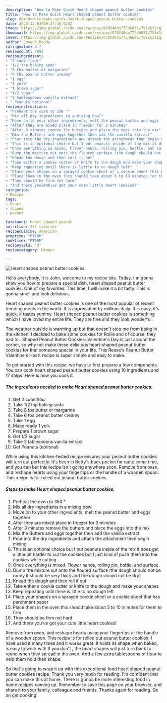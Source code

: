```yaml
---
description: "How to Make Quick Heart shaped peanut butter cookies"
title: "How to Make Quick Heart shaped peanut butter cookies"
slug: 804-how-to-make-quick-heart-shaped-peanut-butter-cookies
date: 2020-12-03T09:27:38.920Z
image: https://img-global.cpcdn.com/recipes/070246da775d6031/751x532cq70/heart-shaped-peanut-butter-cookies-recipe-main-photo.jpg
thumbnail: https://img-global.cpcdn.com/recipes/070246da775d6031/751x532cq70/heart-shaped-peanut-butter-cookies-recipe-main-photo.jpg
cover: https://img-global.cpcdn.com/recipes/070246da775d6031/751x532cq70/heart-shaped-peanut-butter-cookies-recipe-main-photo.jpg
author: Joseph Moody
ratingvalue: 4.7
reviewcount: 1993
recipeingredient:
- "2 cups flour"
- "1/2 tsp baking soda"
- "8 tbs butter or margarine"
- "6 tbs peanut butter creamy"
- "1 egg"
- "1 yolk"
- "1 brown sugar"
- "1/2 sugar"
- "2 tablespoons vanilla extract"
- " Peanuts optional"
recipeinstructions:
- "Preheat the oven to 350 °"
- "Mix all dry ingredients in a mixing bowl"
- "Move on to your other ingredients, melt the peanut butter and eggs together"
- "After they are mixed place in freezer for 3 minutes"
- "After 3 minutes remove the butters and place the eggs into the mix"
- "Mix the Butters and eggs together then add the vanilla extract"
- "Pour into the dry ingredients and attach the attachment then begin mixing"
- "This is an optional choice but I put peanuts inside of the mix it does get a little bit harder to cut the cookies but I just kind of push them into the cookies while cutting"
- "Once everything is mixed. Flower hands, rolling pin, bottle, and surface."
- "Dump the mixture out onto the floured surface (the dough should not be runny it should be very thick and the dough should not be dry)"
- "Knead the dough and then roll it out"
- "Take either a cookie cutter or knife to the dough and make your shapes"
- "Keep repeating until there is little to no dough left"
- "Place your shapes on a sprayed cookie sheet or a cookie sheet that has parchment paper"
- "Place them in the oven this should take about 5 to 10 minutes for them to firm"
- "They should be firm not hard"
- "And there you&#39;ve got your cute little heart cookies!"
categories:
- Recipe
tags:
- heart
- shaped
- peanut

katakunci: heart shaped peanut 
nutrition: 271 calories
recipecuisine: American
preptime: "PT18M"
cooktime: "PT59M"
recipeyield: "3"
recipecategory: Dinner

---
```



![Heart shaped peanut butter cookies](https://img-global.cpcdn.com/recipes/070246da775d6031/751x532cq70/heart-shaped-peanut-butter-cookies-recipe-main-photo.jpg)

Hello everybody, it is John, welcome to my recipe site. Today, I'm gonna show you how to prepare a special dish, heart shaped peanut butter cookies. One of my favorites. This time, I will make it a bit tasty. This is gonna smell and look delicious.

Heart shaped peanut butter cookies is one of the most popular of recent trending meals in the world. It is appreciated by millions daily. It is easy, it's quick, it tastes yummy. Heart shaped peanut butter cookies is something which I have loved my entire life. They are fine and they look wonderful.

The weather outside is warming up but that doesn&#39;t stop me from being in the kitchen! I decided to bake some cookies for Rollie and of course, they had to.. Shaped Peanut Butter Cookies: Valentine&#39;s Day is just around the corner, so why not make these delicious heart-shaped peanut butter cookies for that someone special in your life. This Reese&#39;s Peanut Butter Valentine&#39;s Heart recipe is super simple and easy to make.


To get started with this recipe, we have to first prepare a few components. You can cook heart shaped peanut butter cookies using 10 ingredients and 17 steps. Here is how you cook it.

<!--inarticleads1-->

##### The ingredients needed to make Heart shaped peanut butter cookies:

1. Get 2 cups flour
1. Take 1/2 tsp baking soda
1. Take 8 tbs butter or margarine
1. Take 6 tbs peanut butter creamy
1. Take 1 egg
1. Make ready 1 yolk
1. Prepare 1 brown sugar
1. Get 1/2 sugar
1. Take 2 tablespoons vanilla extract
1. Get  Peanuts (optional)


While using this kitchen-tested recipe ensures your peanut butter cookies will turn out perfectly. It&#39;s been in Betty&#39;s back pocket for quite some time, and you can bet this recipe isn&#39;t going anywhere soon. Remove from oven, and reshape hearts using your fingertips or the handle of a wooden spoon. This recipe is for rolled out peanut butter cookies. 

<!--inarticleads2-->

##### Steps to make Heart shaped peanut butter cookies:

1. Preheat the oven to 350 °
1. Mix all dry ingredients in a mixing bowl
1. Move on to your other ingredients, melt the peanut butter and eggs together
1. After they are mixed place in freezer for 3 minutes
1. After 3 minutes remove the butters and place the eggs into the mix
1. Mix the Butters and eggs together then add the vanilla extract
1. Pour into the dry ingredients and attach the attachment then begin mixing
1. This is an optional choice but I put peanuts inside of the mix it does get a little bit harder to cut the cookies but I just kind of push them into the cookies while cutting
1. Once everything is mixed. Flower hands, rolling pin, bottle, and surface.
1. Dump the mixture out onto the floured surface (the dough should not be runny it should be very thick and the dough should not be dry)
1. Knead the dough and then roll it out
1. Take either a cookie cutter or knife to the dough and make your shapes
1. Keep repeating until there is little to no dough left
1. Place your shapes on a sprayed cookie sheet or a cookie sheet that has parchment paper
1. Place them in the oven this should take about 5 to 10 minutes for them to firm
1. They should be firm not hard
1. And there you&#39;ve got your cute little heart cookies!


Remove from oven, and reshape hearts using your fingertips or the handle of a wooden spoon. This recipe is for rolled out peanut butter cookies. I have used it many times and it works great. It holds its shape when baked, is easy to work with If you don&#39;t , the heart shapes will just turn back to round when they spread in the oven. Add a few extra tablespoons of flour to help them hold their shape. 

So that's going to wrap it up with this exceptional food heart shaped peanut butter cookies recipe. Thank you very much for reading. I'm confident that you can make this at home. There is gonna be more interesting food in home recipes coming up. Remember to save this page on your browser, and share it to your family, colleague and friends. Thanks again for reading. Go on get cooking!

